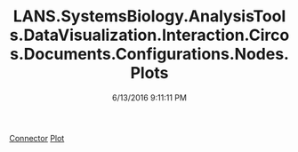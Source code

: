 ﻿---
title: LANS.SystemsBiology.AnalysisTools.DataVisualization.Interaction.Circos.Documents.Configurations.Nodes.Plots
date: 6/13/2016 9:11:11 PM
---

[Connector](T-LANS.SystemsBiology.AnalysisTools.DataVisualization.Interaction.Circos.Documents.Configurations.Nodes.Plots.Connector.html)
[Plot](T-LANS.SystemsBiology.AnalysisTools.DataVisualization.Interaction.Circos.Documents.Configurations.Nodes.Plots.Plot.html)
